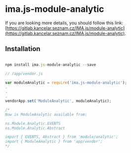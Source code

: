 # ima.js-module-analytic

If you are looking more details, you should
follow this link:
[https://gitlab.kancelar.seznam.cz/IMA.js/module-analytic](https://gitlab.kancelar.seznam.cz/IMA.js/module-analytic).

## Installation

```javascript

npm install ima.js-module-analytic --save

```

```javascript
// /app/vendor.js

var moduleAnalytic = require('ima.js-module-analytic');
.
.
.
vendorApp.set('ModuleAnalytic', moduleAnalytic);

/*
Now is ModuleAnalytic available from:

ns.Module.Analytic.EVENTS
ns.Module.Analytic.Abstract

import { EVENTS, Abstract } from 'module/analytic';
import { ModuleAnalytic } from 'app/vendor';
*/

```

